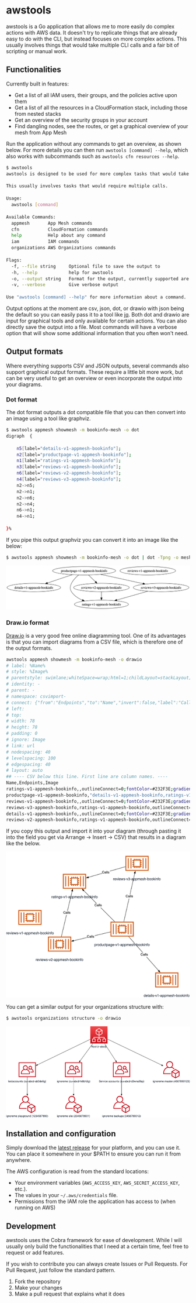 # awstools

awstools is a Go application that allows me to more easily do complex actions with AWS data. It doesn't try to replicate things that are already easy to do with the CLI, but instead focuses on more complex actions. This usually involves things that would take multiple CLI calls and a fair bit of scripting or manual work.

## Functionalities

Currently built in features:

* Get a list of all IAM users, their groups, and the policies active upon them
* Get a list of all the resources in a CloudFormation stack, including those from nested stacks
* Get an overview of the security groups in your account
* Find dangling nodes, see the routes, or get a graphical overview of your mesh from App Mesh

Run the application without any commands to get an overview, as shown below. For more details you can then run `awstools [command] --help`, which also works with subcommands such as `awstools cfn resources --help`.

```bash
$ awstools
awstools is designed to be used for more complex tasks that would take a lot of work using just the CLI.

This usually involves tasks that would require multiple calls.

Usage:
  awstools [command]

Available Commands:
  appmesh       App Mesh commands
  cfn           CloudFormation commands
  help          Help about any command
  iam           IAM commands
  organizations AWS Organizations commands

Flags:
  -f, --file string     Optional file to save the output to
  -h, --help            help for awstools
  -o, --output string   Format for the output, currently supported are csv, json, dot, and drawio (default "json")
  -v, --verbose         Give verbose output

Use "awstools [command] --help" for more information about a command.
```

Output options at the moment are csv, json, dot, or drawio with json being the default so you can easily pass it to a tool like [jq](https://stedolan.github.io/jq/). Both dot and drawio are input for graphical tools and only available for certain actions. You can also directly save the output into a file. Most commands will have a verbose option that will show some additional information that you often won't need.

## Output formats

Where everything supports CSV and JSON outputs, several commands also support graphical output formats. These require a little bit more work, but can be very useful to get an overview or even incorporate the output into your diagrams.

### Dot format

The dot format outputs a dot compatible file that you can then convert into an image using a tool like graphviz.

```bash
$ awstools appmesh showmesh -m bookinfo-mesh -o dot                                                                   14:15:04
digraph  {

	n5[label="details-v1-appmesh-bookinfo"];
	n2[label="productpage-v1-appmesh-bookinfo"];
	n1[label="ratings-v1-appmesh-bookinfo"];
	n3[label="reviews-v1-appmesh-bookinfo"];
	n6[label="reviews-v2-appmesh-bookinfo"];
	n4[label="reviews-v3-appmesh-bookinfo"];
	n2->n5;
	n2->n1;
	n2->n6;
	n2->n4;
	n6->n1;
	n4->n1;

}%
```

If you pipe this output graphviz you can convert it into an image like the below:

```bash
$ awstools appmesh showmesh -m bookinfo-mesh -o dot | dot -Tpng -o mesh.png && open mesh.png
```

![An example diagram converted from the dot output format](docs/dot-mesh.png)

### Draw.io format

[Draw.io](https://draw.io) is a very good free online diagramming tool. One of its advantages is that you can import diagrams from a CSV file, which is therefore one of the output formats.

```bash
awstools appmesh showmesh -m bookinfo-mesh -o drawio
# label: %Name%
# style: %Image%
# parentstyle: swimlane;whiteSpace=wrap;html=1;childLayout=stackLayout;horizontal=1;horizontalStack=0;resizeParent=1;resizeLast=0;collapsible=1;
# identity: -
# parent: -
# namespace: csvimport-
# connect: {"from":"Endpoints","to":"Name","invert":false,"label":"Calls","style":"curved=1;endArrow=blockThin;endFill=1;fontSize=11;"}
# left:
# top:
# width: 78
# height: 78
# padding: 0
# ignore: Image
# link: url
# nodespacing: 40
# levelspacing: 100
# edgespacing: 40
# layout: auto
## ---- CSV below this line. First line are column names. ----
Name,Endpoints,Image
ratings-v1-appmesh-bookinfo,,outlineConnect=0;fontColor=#232F3E;gradientColor=none;fillColor=#D05C17;strokeColor=none;dashed=0;verticalLabelPosition=bottom;verticalAlign=top;align=center;html=1;fontSize=12;fontStyle=0;aspect=fixed;pointerEvents=1;shape=mxgraph.aws4.container_2;
productpage-v1-appmesh-bookinfo,"details-v1-appmesh-bookinfo,ratings-v1-appmesh-bookinfo,reviews-v2-appmesh-bookinfo,reviews-v3-appmesh-bookinfo",outlineConnect=0;fontColor=#232F3E;gradientColor=none;fillColor=#D05C17;strokeColor=none;dashed=0;verticalLabelPosition=bottom;verticalAlign=top;align=center;html=1;fontSize=12;fontStyle=0;aspect=fixed;pointerEvents=1;shape=mxgraph.aws4.container_2;
reviews-v1-appmesh-bookinfo,,outlineConnect=0;fontColor=#232F3E;gradientColor=none;fillColor=#D05C17;strokeColor=none;dashed=0;verticalLabelPosition=bottom;verticalAlign=top;align=center;html=1;fontSize=12;fontStyle=0;aspect=fixed;pointerEvents=1;shape=mxgraph.aws4.container_2;
reviews-v3-appmesh-bookinfo,ratings-v1-appmesh-bookinfo,outlineConnect=0;fontColor=#232F3E;gradientColor=none;fillColor=#D05C17;strokeColor=none;dashed=0;verticalLabelPosition=bottom;verticalAlign=top;align=center;html=1;fontSize=12;fontStyle=0;aspect=fixed;pointerEvents=1;shape=mxgraph.aws4.container_2;
details-v1-appmesh-bookinfo,,outlineConnect=0;fontColor=#232F3E;gradientColor=none;fillColor=#D05C17;strokeColor=none;dashed=0;verticalLabelPosition=bottom;verticalAlign=top;align=center;html=1;fontSize=12;fontStyle=0;aspect=fixed;pointerEvents=1;shape=mxgraph.aws4.container_2;
reviews-v2-appmesh-bookinfo,ratings-v1-appmesh-bookinfo,outlineConnect=0;fontColor=#232F3E;gradientColor=none;fillColor=#D05C17;strokeColor=none;dashed=0;verticalLabelPosition=bottom;verticalAlign=top;align=center;html=1;fontSize=12;fontStyle=0;aspect=fixed;pointerEvents=1;shape=mxgraph.aws4.container_2;
```

If you copy this output and import it into your diagram (through pasting it into the field you get via Arrange -> Insert -> CSV) that results in a diagram like the below.

![Exported png of the generated draw.io app mesh diagram](docs/drawio-mesh.png)

You can get a similar output for your organizations structure with:

```bash
$ awstools organizations structure -o drawio
```

![Exported png of the generated draw.io organizations diagram](docs/drawio-orgstructure.png)

## Installation and configuration

Simply download the [latest release][latest] for your platform, and you can use it. You can place it somewhere in your $PATH to ensure you can run it from anywhere.

The AWS configuration is read from the standard locations:

* Your environment variables (`AWS_ACCESS_KEY`, `AWS_SECRET_ACCESS_KEY`, etc.).
* The values in your `~/.aws/credentials` file.
* Permissions from the IAM role the application has access to (when running on AWS)

[latest]: https://github.com/ArjenSchwarz/awstools/releases

## Development

awstools uses the Cobra framework for ease of development. While I will usually only build the functionalities that I need at a certain time, feel free to request or add features.

If you wish to contribute you can always create Issues or Pull Requests. For Pull Request, just follow the standard pattern.

1. Fork the repository
2. Make your changes
3. Make a pull request that explains what it does
